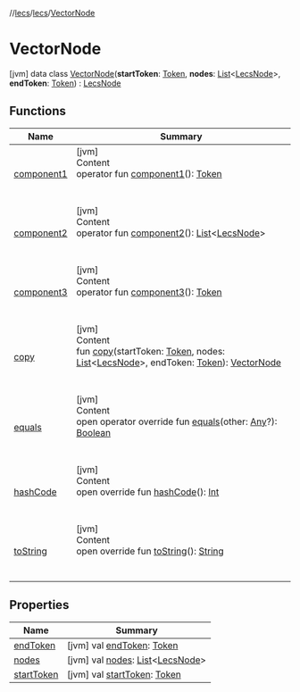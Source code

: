 //[lecs](../../index.md)/[lecs](../index.md)/[VectorNode](index.md)



# VectorNode  
 [jvm] data class [VectorNode](index.md)(**startToken**: [Token](../-token/index.md), **nodes**: [List](https://kotlinlang.org/api/latest/jvm/stdlib/kotlin.collections/-list/index.html)<[LecsNode](../-lecs-node/index.md)>, **endToken**: [Token](../-token/index.md)) : [LecsNode](../-lecs-node/index.md)   


## Functions  
  
|  Name|  Summary| 
|---|---|
| <a name="lecs/VectorNode/component1/#/PointingToDeclaration/"></a>[component1](component1.md)| <a name="lecs/VectorNode/component1/#/PointingToDeclaration/"></a>[jvm]  <br>Content  <br>operator fun [component1](component1.md)(): [Token](../-token/index.md)  <br><br><br>
| <a name="lecs/VectorNode/component2/#/PointingToDeclaration/"></a>[component2](component2.md)| <a name="lecs/VectorNode/component2/#/PointingToDeclaration/"></a>[jvm]  <br>Content  <br>operator fun [component2](component2.md)(): [List](https://kotlinlang.org/api/latest/jvm/stdlib/kotlin.collections/-list/index.html)<[LecsNode](../-lecs-node/index.md)>  <br><br><br>
| <a name="lecs/VectorNode/component3/#/PointingToDeclaration/"></a>[component3](component3.md)| <a name="lecs/VectorNode/component3/#/PointingToDeclaration/"></a>[jvm]  <br>Content  <br>operator fun [component3](component3.md)(): [Token](../-token/index.md)  <br><br><br>
| <a name="lecs/VectorNode/copy/#lecs.Token#kotlin.collections.List[lecs.LecsNode]#lecs.Token/PointingToDeclaration/"></a>[copy](copy.md)| <a name="lecs/VectorNode/copy/#lecs.Token#kotlin.collections.List[lecs.LecsNode]#lecs.Token/PointingToDeclaration/"></a>[jvm]  <br>Content  <br>fun [copy](copy.md)(startToken: [Token](../-token/index.md), nodes: [List](https://kotlinlang.org/api/latest/jvm/stdlib/kotlin.collections/-list/index.html)<[LecsNode](../-lecs-node/index.md)>, endToken: [Token](../-token/index.md)): [VectorNode](index.md)  <br><br><br>
| <a name="kotlin/Any/equals/#kotlin.Any?/PointingToDeclaration/"></a>[equals](../-token/index.md#%5Bkotlin%2FAny%2Fequals%2F%23kotlin.Any%3F%2FPointingToDeclaration%2F%5D%2FFunctions%2F-1033547195)| <a name="kotlin/Any/equals/#kotlin.Any?/PointingToDeclaration/"></a>[jvm]  <br>Content  <br>open operator override fun [equals](../-token/index.md#%5Bkotlin%2FAny%2Fequals%2F%23kotlin.Any%3F%2FPointingToDeclaration%2F%5D%2FFunctions%2F-1033547195)(other: [Any](https://kotlinlang.org/api/latest/jvm/stdlib/kotlin/-any/index.html)?): [Boolean](https://kotlinlang.org/api/latest/jvm/stdlib/kotlin/-boolean/index.html)  <br><br><br>
| <a name="kotlin/Any/hashCode/#/PointingToDeclaration/"></a>[hashCode](../-token/index.md#%5Bkotlin%2FAny%2FhashCode%2F%23%2FPointingToDeclaration%2F%5D%2FFunctions%2F-1033547195)| <a name="kotlin/Any/hashCode/#/PointingToDeclaration/"></a>[jvm]  <br>Content  <br>open override fun [hashCode](../-token/index.md#%5Bkotlin%2FAny%2FhashCode%2F%23%2FPointingToDeclaration%2F%5D%2FFunctions%2F-1033547195)(): [Int](https://kotlinlang.org/api/latest/jvm/stdlib/kotlin/-int/index.html)  <br><br><br>
| <a name="kotlin/Any/toString/#/PointingToDeclaration/"></a>[toString](../-token/index.md#%5Bkotlin%2FAny%2FtoString%2F%23%2FPointingToDeclaration%2F%5D%2FFunctions%2F-1033547195)| <a name="kotlin/Any/toString/#/PointingToDeclaration/"></a>[jvm]  <br>Content  <br>open override fun [toString](../-token/index.md#%5Bkotlin%2FAny%2FtoString%2F%23%2FPointingToDeclaration%2F%5D%2FFunctions%2F-1033547195)(): [String](https://kotlinlang.org/api/latest/jvm/stdlib/kotlin/-string/index.html)  <br><br><br>


## Properties  
  
|  Name|  Summary| 
|---|---|
| <a name="lecs/VectorNode/endToken/#/PointingToDeclaration/"></a>[endToken](end-token.md)| <a name="lecs/VectorNode/endToken/#/PointingToDeclaration/"></a> [jvm] val [endToken](end-token.md): [Token](../-token/index.md)   <br>
| <a name="lecs/VectorNode/nodes/#/PointingToDeclaration/"></a>[nodes](nodes.md)| <a name="lecs/VectorNode/nodes/#/PointingToDeclaration/"></a> [jvm] val [nodes](nodes.md): [List](https://kotlinlang.org/api/latest/jvm/stdlib/kotlin.collections/-list/index.html)<[LecsNode](../-lecs-node/index.md)>   <br>
| <a name="lecs/VectorNode/startToken/#/PointingToDeclaration/"></a>[startToken](start-token.md)| <a name="lecs/VectorNode/startToken/#/PointingToDeclaration/"></a> [jvm] val [startToken](start-token.md): [Token](../-token/index.md)   <br>

